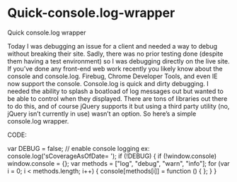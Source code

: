 Quick-console.log-wrapper
=========================

Quick console.log wrapper


Today I was debugging an issue for a client and needed a way to debug without breaking their site. Sadly, there was no prior testing done (despite them having a test environment) so I was debugging directly on the live site. If you’ve done any front-end web work recently you likely know about the console and console.log. Firebug, Chrome Developer Tools, and even IE now support the console. Console.log is quick and dirty debugging. I needed the ability to splash a boatload of log messages out but wanted to be able to control when they displayed. There are tons of libraries out there to do this, and of course jQuery supports it but using a third party utility (no, jQuery isn’t currently in use) wasn’t an option. So here’s a simple console.log wrapper.


CODE:

var DEBUG = false; // enable console logging ex: console.log('sCoverageAsOfDate= '); 
 if (!DEBUG) {
    if (!window.console) window.console = {};
    var methods = ["log", "debug", "warn", "info"];
    for (var i = 0; i < methods.length; i++) {
       console[methods[i]] = function () { };
    }
 }